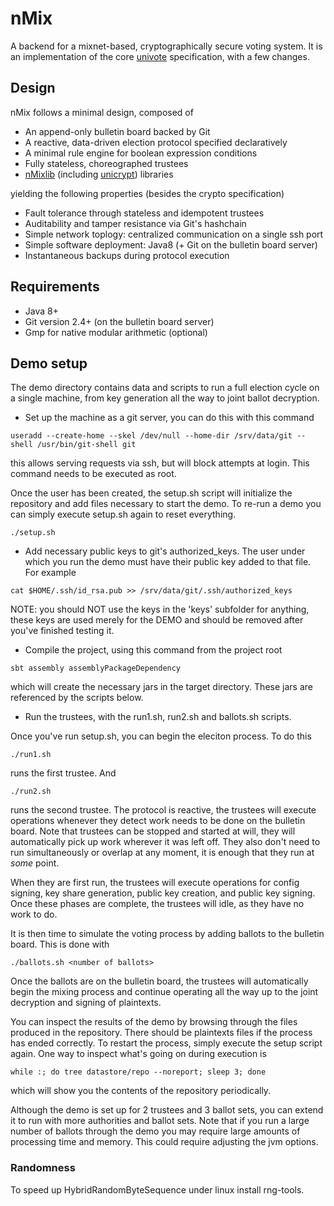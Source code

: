 # nMix

A backend for a mixnet-based, cryptographically secure voting system. It is an implementation
of the core [univote](https://e-voting.bfh.ch/projects/univote/) specification, with a few changes.

## Design

nMix follows a minimal design, composed of

* An append-only bulletin board backed by Git
* A reactive, data-driven election protocol specified declaratively
* A minimal rule engine for boolean expression conditions
* Fully stateless, choreographed trustees
* [nMixlib](https://github.com/ruescasd/https://github.com/ruescasd/nMixlib) (including [unicrypt](https://github.com/bfh-evg/univote2)) libraries

yielding the following properties (besides the crypto specification)

* Fault tolerance through stateless and idempotent trustees
* Auditability and tamper resistance via Git's hashchain
* Simple network toplogy: centralized communication on a single ssh port
* Simple software deployment: Java8 (+ Git on the bulletin board server)
* Instantaneous backups during protocol execution

## Requirements

* Java 8+
* Git version 2.4+ (on the bulletin board server)
* Gmp for native modular arithmetic (optional)

## Demo setup

The demo directory contains data and scripts to run a full election cycle on a single machine,
from key generation all the way to joint ballot decryption.

* Set up the machine as a git server, you can do this with this command

```useradd --create-home --skel /dev/null --home-dir /srv/data/git --shell /usr/bin/git-shell git```

this allows serving requests via ssh, but will block attempts at login. This
command needs to be executed as root.

Once the user has been created, the setup.sh script will initialize the repository and add
files necessary to start the demo. To re-run a demo you can simply execute setup.sh
again to reset everything.

```./setup.sh```

* Add necessary public keys to git's authorized_keys. The user under which
you run the demo must have their public key added to that file. For example

```cat $HOME/.ssh/id_rsa.pub >> /srv/data/git/.ssh/authorized_keys```

NOTE: you should NOT use the keys in the 'keys' subfolder for anything,
these keys are used merely for the DEMO and should be removed after
you've finished testing it.

* Compile the project, using this command from the project root

```sbt assembly assemblyPackageDependency```

which will create the necessary jars in the target directory. These jars are
referenced by the scripts below.

* Run the trustees, with the run1.sh, run2.sh and ballots.sh scripts.

Once you've run setup.sh, you can begin the eleciton process. To do this

```./run1.sh```

runs the first trustee. And

```./run2.sh```

runs the second trustee. The protocol is reactive, the trustees will execute operations whenever
they detect work needs to be done on the bulletin board. Note that trustees can be stopped and started
at will, they will automatically pick up work wherever it was left off. They also don't need to
run simultaneously or overlap at any moment, it is enough that they run at _some_ point.

When they are first run, the trustees will execute operations for config signing, key share generation,
public key creation, and public key signing. Once these phases are complete, the trustees will
idle, as they have no work to do.

It is then time to simulate the voting process by adding ballots to the
bulletin board. This is done with

```./ballots.sh <number of ballots>```

Once the ballots are on the bulletin board, the trustees will automatically begin the mixing process
and continue operating all the way up to the joint decryption and signing of plaintexts.

You can inspect the results of the demo by browsing through the files produced in the repository.
There should be plaintexts files if the process has ended correctly. To restart the process, simply
execute the setup script again. One way to inspect what's going on during execution is

```while :; do tree datastore/repo --noreport; sleep 3; done```

which will show you the contents of the repository periodically.

Although the demo is set up for 2 trustees and 3 ballot sets, you can extend it to run with more
authorities and ballot sets. Note that if you run a large number of ballots through the demo you may
require large amounts of processing time and memory. This could require adjusting the jvm options.

### Randomness
To speed up HybridRandomByteSequence under linux install rng-tools.
